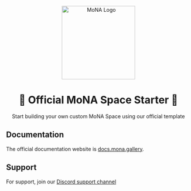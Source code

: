 <p align="center">
  <a href="https://mona.gallery" title="MoNA">
    <img src="https://res.cloudinary.com/mona-gallery/image/upload/v1630525523/branding/logo.png" width="200px" alt="MoNA Logo"/>
  </a>
</p>

<h1 align="center">🎨 Official MoNA Space Starter 🎨</h1>
<p align="center">Start building your own custom MoNA Space using our official template</p>

## Documentation

The official documentation website is [docs.mona.gallery](https://docs.mona.gallery/build).

## Support

For support, join our [Discord support channel](https://discord.gg/EbuzsyRh2Q)